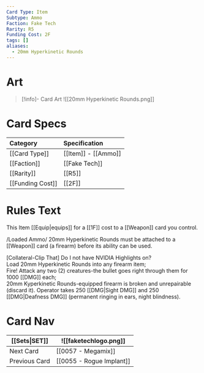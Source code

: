 ```yaml
---
Card Type: Item
Subtype: Ammo
Faction: Fake Tech
Rarity: R5
Funding Cost: 2F
tags: []
aliases:
  - 20mm Hyperkinetic Rounds
---
```

# Art

> [!info]- Card Art
> ![[20mm Hyperkinetic Rounds.png]]

# Card Specs

| Category | Specification| 
| :--- | :--- |
| [[Card Type]] | [[Item]] - [[Ammo]] |  
| [[Faction]] | [[Fake Tech]] |  
| [[Rarity]] | [[R5]] |  
| [[Funding Cost]] | [[2F]] |  

# Rules Text  

This Item [[Equip|equips]] for a [[1F]] cost to a [[Weapon]] card you control.  

/Loaded Ammo/ 20mm Hyperkinetic Rounds must be attached to a [[Weapon]] card (a firearm) before its ability can be used.  

[Collateral-Clip That] Do I not have NVIDIA Highlights on?  
Load 20mm Hyperkinetic Rounds into any firearm item;  
Fire! Attack any two (2) creatures-the bullet goes right through them for 1000 [[DMG]] each;  
20mm Kyperkinetic Rounds-equipped firearm is broken and unrepairable (discard it). Operator takes 250 [[DMG|Sight DMG]] and 250 [[DMG|Deafness DMG]] (permanent ringing in ears, night blindness).  

# Card Nav

| [[Sets\|SET]]           | ![[faketechlogo.png]]          |
| ------------- | ------------------------------ |
| Next Card     | [[0057 - Megamix]] |
| Previous Card | [[0055 - Rogue Implant]]         |

